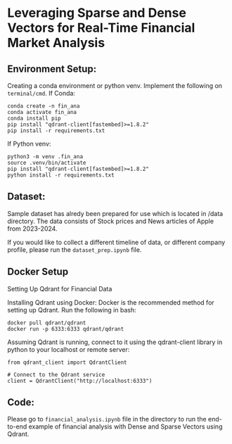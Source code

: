 # Leveraging Sparse and Dense Vectors for Real-Time Financial Market Analysis

## Environment Setup:
Creating a conda environment or python venv. Implement the following on `terminal/cmd`.
If Conda: 
```
conda create -n fin_ana
conda activate fin_ana
conda install pip
pip install "qdrant-client[fastembed]>=1.8.2"
pip install -r requirements.txt
```

If Python venv:
```
python3 -m venv .fin_ana
source .venv/bin/activate
pip install "qdrant-client[fastembed]>=1.8.2"
python install -r requirements.txt
```

## Dataset:
Sample dataset has alredy been prepared for use which is located in /data directory. 
The data consists of Stock prices and News articles of Apple from 2023-2024. 

If you would like to collect a different timeline of data, or different company profile, please run the `dataset_prep.ipynb` file.

## Docker Setup
Setting Up Qdrant for Financial Data

Installing Qdrant using Docker: Docker is the recommended method for setting up Qdrant. Run the following in bash:

```
docker pull qdrant/qdrant 
docker run -p 6333:6333 qdrant/qdrant
```
Assuming Qdrant is running, connect to it using the qdrant-client library in python to your localhost or remote server:
```
from qdrant_client import QdrantClient

# Connect to the Qdrant service
client = QdrantClient("http://localhost:6333")
```

## Code: 
Please go to `financial_analysis.ipynb` file in the directory to run the end-to-end example of financial analysis with Dense and Sparse Vectors using Qdrant. 



